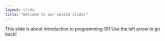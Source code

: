 ```yaml
---
layout: slide
title: "Welcome to our second slide!"
---
```

This slide is about introduction to programming 101
Use the left arrow to go back!
